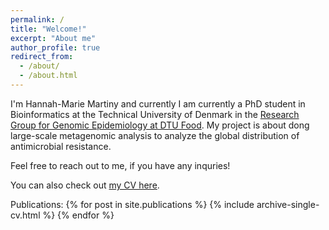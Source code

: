```yaml
---
permalink: /
title: "Welcome!"
excerpt: "About me"
author_profile: true
redirect_from: 
  - /about/
  - /about.html
---
```


I'm Hannah-Marie Martiny and currently I am currently a PhD student in Bioinformatics at the Technical University of Denmark in the <a href='https://www.food.dtu.dk/english/research/genomic-epidemiology' targeT="_blank"> Research Group for Genomic Epidemiology at DTU Food</a>. My project is about dong large-scale metagenomic analysis to analyze the global distribution of antimicrobial resistance.

Feel free to reach out to me, if you have any inquries! 

You can also check out <a href="/cv/" targeT="_blank">my CV here</a>.

Publications:
{% for post in site.publications %} {% include archive-single-cv.html %} {% endfor %}